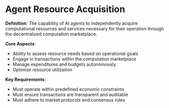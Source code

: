 # Agent Resource Acquisition

**Definition**: The capability of AI agents to independently acquire computational resources and services necessary for their operation through the decentralized computation marketplace.

**Core Aspects**:
- Ability to assess resource needs based on operational goals
- Engage in transactions within the computation marketplace
- Manage expenditures and budgets autonomously
- Optimize resource utilization

**Key Requirements**:
- Must operate within predefined economic constraints
- Must ensure transactions are transparent and auditable
- Must adhere to market protocols and consensus rules 